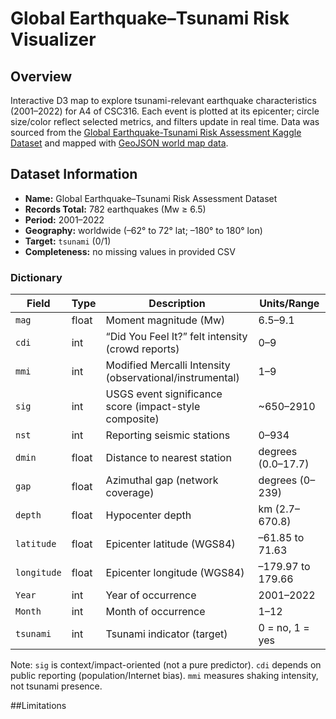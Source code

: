 #  Global Earthquake–Tsunami Risk Visualizer

## Overview
Interactive D3 map to explore tsunami-relevant earthquake characteristics (2001–2022) for A4 of CSC316. Each event is plotted at its epicenter; circle size/color reflect selected metrics, and filters update in real time. Data was sourced from the [Global Earthquake-Tsunami Risk Assessment Kaggle Dataset](https://www.kaggle.com/datasets/ahmeduzaki/global-earthquake-tsunami-risk-assessment-dataset?resource=download) and mapped with [GeoJSON world map data](https://geojson-maps.kyd.au/).


## Dataset Information

* **Name:** Global Earthquake–Tsunami Risk Assessment Dataset
* **Records Total:** 782 earthquakes (Mw ≥ 6.5)
* **Period:** 2001–2022
* **Geography:** worldwide (–62° to 72° lat; –180° to 180° lon)
* **Target:** `tsunami` (0/1)
* **Completeness:** no missing values in provided CSV

### Dictionary

| Field       | Type  | Description                                              | Units/Range        |
| ----------- | ----- | -------------------------------------------------------- | ------------------ |
| `mag`       | float | Moment magnitude (Mw)                                    | 6.5–9.1            |
| `cdi`       | int   | “Did You Feel It?” felt intensity (crowd reports)        | 0–9                |
| `mmi`       | int   | Modified Mercalli Intensity (observational/instrumental) | 1–9                |
| `sig`       | int   | USGS event significance score (impact-style composite)   | ~650–2910          |
| `nst`       | int   | Reporting seismic stations                               | 0–934              |
| `dmin`      | float | Distance to nearest station                              | degrees (0.0–17.7) |
| `gap`       | float | Azimuthal gap (network coverage)                         | degrees (0–239)    |
| `depth`     | float | Hypocenter depth                                         | km (2.7–670.8)     |
| `latitude`  | float | Epicenter latitude (WGS84)                               | –61.85 to 71.63    |
| `longitude` | float | Epicenter longitude (WGS84)                              | –179.97 to 179.66  |
| `Year`      | int   | Year of occurrence                                       | 2001–2022          |
| `Month`     | int   | Month of occurrence                                      | 1–12               |
| `tsunami`   | int   | Tsunami indicator (target)                               | 0 = no, 1 = yes    |

Note: `sig` is context/impact-oriented (not a pure predictor). `cdi` depends on public reporting (population/Internet bias). `mmi` measures shaking intensity, not tsunami presence.

##Limitations
